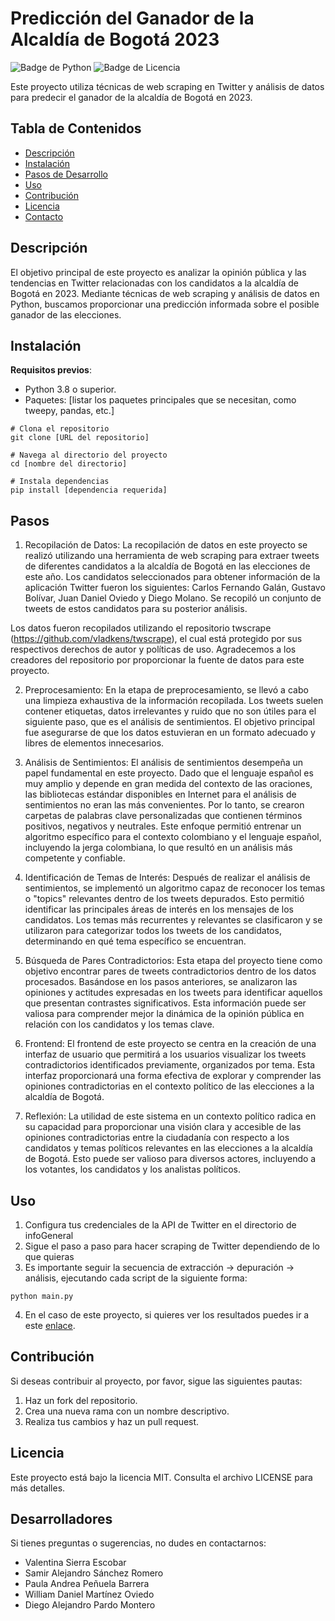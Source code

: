 # Predicción del Ganador de la Alcaldía de Bogotá 2023

![Badge de Python](https://img.shields.io/badge/Python-3.8-blue)
![Badge de Licencia](https://img.shields.io/badge/Licencia-MIT-green)

Este proyecto utiliza técnicas de web scraping en Twitter y análisis de datos para predecir el ganador de la alcaldía de Bogotá en 2023.

## Tabla de Contenidos

- [Descripción](#descripción)
- [Instalación](#instalación)
- [Pasos de Desarrollo](#pasos)
- [Uso](#uso)
- [Contribución](#contribución)
- [Licencia](#licencia)
- [Contacto](#contacto)

## Descripción

El objetivo principal de este proyecto es analizar la opinión pública y las tendencias en Twitter relacionadas con los candidatos a la alcaldía de Bogotá en 2023. Mediante técnicas de web scraping y análisis de datos en Python, buscamos proporcionar una predicción informada sobre el posible ganador de las elecciones.

## Instalación

**Requisitos previos**:
- Python 3.8 o superior.
- Paquetes: [listar los paquetes principales que se necesitan, como tweepy, pandas, etc.]

```
# Clona el repositorio
git clone [URL del repositorio]

# Navega al directorio del proyecto
cd [nombre del directorio]

# Instala dependencias
pip install [dependencia requerida]
```

## Pasos

1. Recopilación de Datos:
La recopilación de datos en este proyecto se realizó utilizando una herramienta de web scraping para extraer tweets de diferentes candidatos a la alcaldía de Bogotá en las elecciones de este año. Los candidatos seleccionados para obtener información de la aplicación Twitter fueron los siguientes: Carlos Fernando Galán, Gustavo Bolívar, Juan Daniel Oviedo y Diego Molano. Se recopiló un conjunto de tweets de estos candidatos para su posterior análisis.

Los datos fueron recopilados utilizando el repositorio twscrape (https://github.com/vladkens/twscrape), el cual está protegido por sus respectivos derechos de autor y políticas de uso. Agradecemos a los creadores del repositorio por proporcionar la fuente de datos para este proyecto.

2. Preprocesamiento:
En la etapa de preprocesamiento, se llevó a cabo una limpieza exhaustiva de la información recopilada. Los tweets suelen contener etiquetas, datos irrelevantes y ruido que no son útiles para el siguiente paso, que es el análisis de sentimientos. El objetivo principal fue asegurarse de que los datos estuvieran en un formato adecuado y libres de elementos innecesarios.

3. Análisis de Sentimientos:
El análisis de sentimientos desempeña un papel fundamental en este proyecto. Dado que el lenguaje español es muy amplio y depende en gran medida del contexto de las oraciones, las bibliotecas estándar disponibles en Internet para el análisis de sentimientos no eran las más convenientes. Por lo tanto, se crearon carpetas de palabras clave personalizadas que contienen términos positivos, negativos y neutrales. Este enfoque permitió entrenar un algoritmo específico para el contexto colombiano y el lenguaje español, incluyendo la jerga colombiana, lo que resultó en un análisis más competente y confiable.

4. Identificación de Temas de Interés:
Después de realizar el análisis de sentimientos, se implementó un algoritmo capaz de reconocer los temas o "topics" relevantes dentro de los tweets depurados. Esto permitió identificar las principales áreas de interés en los mensajes de los candidatos. Los temas más recurrentes y relevantes se clasificaron y se utilizaron para categorizar todos los tweets de los candidatos, determinando en qué tema específico se encuentran.

5. Búsqueda de Pares Contradictorios:
Esta etapa del proyecto tiene como objetivo encontrar pares de tweets contradictorios dentro de los datos procesados. Basándose en los pasos anteriores, se analizaron las opiniones y actitudes expresadas en los tweets para identificar aquellos que presentan contrastes significativos. Esta información puede ser valiosa para comprender mejor la dinámica de la opinión pública en relación con los candidatos y los temas clave.

6. Frontend:
El frontend de este proyecto se centra en la creación de una interfaz de usuario que permitirá a los usuarios visualizar los tweets contradictorios identificados previamente, organizados por tema. Esta interfaz proporcionará una forma efectiva de explorar y comprender las opiniones contradictorias en el contexto político de las elecciones a la alcaldía de Bogotá. 

8. Reflexión:
La utilidad de este sistema en un contexto político radica en su capacidad para proporcionar una visión clara y accesible de las opiniones contradictorias entre la ciudadanía con respecto a los candidatos y temas políticos relevantes en las elecciones a la alcaldía de Bogotá. Esto puede ser valioso para diversos actores, incluyendo a los votantes, los candidatos y los analistas políticos. 

## Uso

1. Configura tus credenciales de la API de Twitter en el directorio de infoGeneral
2. Sigue el paso a paso para hacer scraping de Twitter dependiendo de lo que quieras
3. Es importante seguir la secuencia de extracción -> depuración -> análisis, ejecutando cada script de la siguiente forma:
```
python main.py
```
4. En el caso de este proyecto, si quieres ver los resultados puedes ir a este [enlace](https://i0.wp.com/magis.iteso.mx/wp-content/uploads/2021/11/MAGIS-484-ERGOSUM-CARRUSEL.jpg?fit=1000%2C1002&ssl=1).

## Contribución

Si deseas contribuir al proyecto, por favor, sigue las siguientes pautas:
1. Haz un fork del repositorio.
2. Crea una nueva rama con un nombre descriptivo.
3. Realiza tus cambios y haz un pull request.

## Licencia

Este proyecto está bajo la licencia MIT. Consulta el archivo LICENSE para más detalles.

## Desarrolladores

Si tienes preguntas o sugerencias, no dudes en contactarnos:

- Valentina Sierra Escobar
- Samir Alejandro Sánchez Romero
- Paula Andrea Peñuela Barrera
- William Daniel Martínez Oviedo
- Diego Alejandro Pardo Montero
